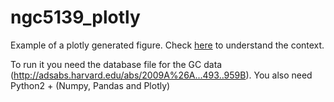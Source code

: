 # ngc5139_plotly
Example of a plotly generated figure. Check <a href="http://ap.smu.ca/~castaned/visualization/2016/04/09/PlotlyJS.html">here</a> to understand the context.

To run it you need the database file for the GC data (http://adsabs.harvard.edu/abs/2009A%26A...493..959B).
You also need Python2 + (Numpy, Pandas and Plotly)
